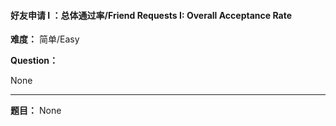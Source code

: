 #### 好友申请 I ：总体通过率/Friend Requests I: Overall Acceptance Rate
**难度：** 简单/Easy

**Question：** 

None

------

**题目：** 
None
